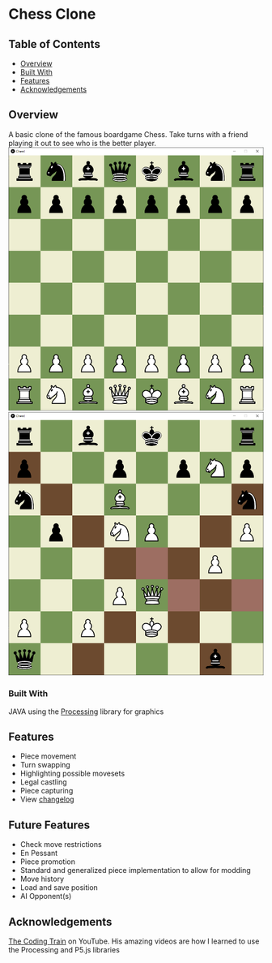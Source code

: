 # Chess Clone

## Table of Contents

- [Overview](#overview)
- [Built With](#built-with)
- [Features](#features)
- [Acknowledgements](#acknowledgements)

## Overview

A basic clone of the famous boardgame Chess. Take turns with a friend playing it out to see who is the better player.
![Initial start of Chess game](./screenshots/main.png) 
![Example of game movement](./screenshots/movement.png)

### Built With

JAVA using the [Processing](https://processing.org/) library for graphics

## Features

- Piece movement
- Turn swapping
- Highlighting possible movesets
- Legal castling
- Piece capturing
- View [changelog](./changelog.txt)

## Future Features
- Check move restrictions
- En Pessant
- Piece promotion
- Standard and generalized piece implementation to allow for modding
- Move history
- Load and save position
- AI Opponent(s)

## Acknowledgements

[The Coding Train](https://www.youtube.com/channel/UCvjgXvBlbQiydffZU7m1_aw) on YouTube. His amazing videos are how I learned to use the Processing and P5.js libraries